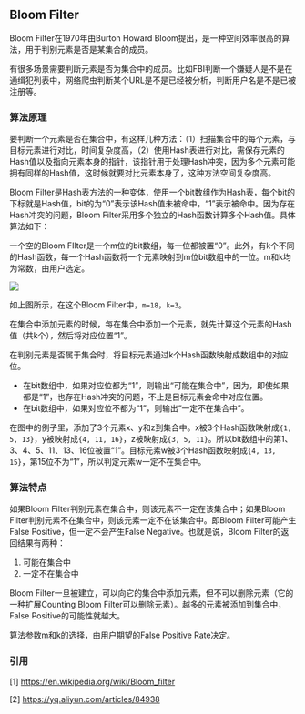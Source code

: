## Bloom Filter

Bloom Filter在1970年由Burton Howard Bloom提出，是一种空间效率很高的算法，用于判别元素是否是某集合的成员。

有很多场景需要判断元素是否为集合中的成员。比如FBI判断一个嫌疑人是不是在通缉犯列表中，网络爬虫判断某个URL是不是已经被分析，判断用户名是不是已被注册等。

### 算法原理

要判断一个元素是否在集合中，有这样几种方法：（1）扫描集合中的每个元素，与目标元素进行对比，时间复杂度高，（2）使用Hash表进行对比，需保存元素的Hash值以及指向元素本身的指针，该指针用于处理Hash冲突，因为多个元素可能拥有同样的Hash值，这时候就要对比元素本身了，这种方法空间复杂度高。

Bloom Filter是Hash表方法的一种变体，使用一个bit数组作为Hash表，每个bit的下标就是Hash值，bit的为“0”表示该Hash值未被命中，“1”表示被命中。因为存在Hash冲突的问题，Bloom Filter采用多个独立的Hash函数计算多个Hash值。具体算法如下：

一个空的Bloom FIlter是一个m位的bit数组，每一位都被置“0”。此外，有k个不同的Hash函数，每一个Hash函数将一个元素映射到m位bit数组中的一位。m和k均为常数，由用户选定。

![](/techdoc/docs/algo/images/649px-Bloom_filter.svg.png)

如上图所示，在这个Bloom Filter中，`m=18`，`k=3`。

在集合中添加元素的时候，每在集合中添加一个元素，就先计算这个元素的Hash值（共k个），然后将对应位置“1”。

在判别元素是否属于集合时，将目标元素通过k个Hash函数映射成数组中的对应位。

- 在bit数组中，如果对应位都为“1”，则输出“可能在集合中”，因为，即使如果都是“1”，也存在Hash冲突的问题，不止是目标元素会命中对应位置。
- 在bit数组中，如果对应位不都为“1”，则输出“一定不在集合中”。

在图中的例子里，添加了3个元素x、y和z到集合中。x被3个Hash函数映射成`{1, 5, 13}`，y被映射成`{4, 11, 16}`，z被映射成`{3, 5, 11}`。所以bit数组中的第1、3、4、5、11、13、16位被置“1”。目标元素w被3个Hash函数映射成`{4, 13, 15}`，第15位不为“1”，所以判定元素w一定不在集合中。

### 算法特点

如果Bloom Filter判别元素在集合中，则该元素不一定在该集合中；如果Bloom Filter判别元素不在集合中，则该元素一定不在该集合中。即Bloom Filter可能产生False Positive，但一定不会产生False Negative。也就是说，Bloom Filter的返回结果有两种：

1. 可能在集合中
2. 一定不在集合中

Bloom Filter一旦被建立，可以向它的集合中添加元素，但不可以删除元素（它的一种扩展Counting Bloom Filter可以删除元素）。越多的元素被添加到集合中，False Positive的可能性就越大。

算法参数m和k的选择，由用户期望的False Positive Rate决定。

### 引用

[1] https://en.wikipedia.org/wiki/Bloom_filter

[2] https://yq.aliyun.com/articles/84938